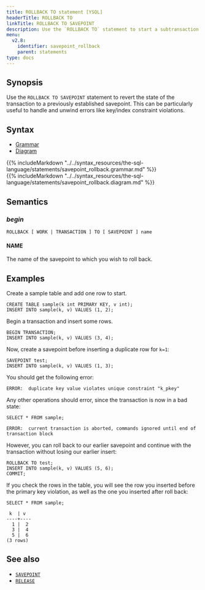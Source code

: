 ```yaml
---
title: ROLLBACK TO statement [YSQL]
headerTitle: ROLLBACK TO
linkTitle: ROLLBACK TO SAVEPOINT
description: Use the `ROLLBACK TO` statement to start a subtransaction within the current transaction.
menu:
  v2.8:
    identifier: savepoint_rollback
    parent: statements
type: docs
---
```


## Synopsis

Use the `ROLLBACK TO SAVEPOINT` statement to revert the state of the transaction to a previously established savepoint. This can be particularly useful to handle and unwind errors like key/index constraint violations.

## Syntax

<ul class="nav nav-tabs nav-tabs-yb">
  <li >
    <a href="#grammar" class="nav-link active" id="grammar-tab" data-toggle="tab" role="tab" aria-controls="grammar" aria-selected="true">
      <i class="fa-solid fa-file-lines" aria-hidden="true"></i>
      Grammar
    </a>
  </li>
  <li>
    <a href="#diagram" class="nav-link" id="diagram-tab" data-toggle="tab" role="tab" aria-controls="diagram" aria-selected="false">
      <i class="fa-solid fa-diagram-project" aria-hidden="true"></i>
      Diagram
    </a>
  </li>
</ul>

<div class="tab-content">
  <div id="grammar" class="tab-pane fade show active" role="tabpanel" aria-labelledby="grammar-tab">
  {{% includeMarkdown "../../syntax_resources/the-sql-language/statements/savepoint_rollback.grammar.md" %}}
  </div>
  <div id="diagram" class="tab-pane fade" role="tabpanel" aria-labelledby="diagram-tab">
  {{% includeMarkdown "../../syntax_resources/the-sql-language/statements/savepoint_rollback.diagram.md" %}}
  </div>
</div>

## Semantics

### *begin*

```plpgsql
ROLLBACK [ WORK | TRANSACTION ] TO [ SAVEPOINT ] name
```

#### NAME

The name of the savepoint to which you wish to roll back.

## Examples

Create a sample table and add one row to start.

```plpgsql
CREATE TABLE sample(k int PRIMARY KEY, v int);
INSERT INTO sample(k, v) VALUES (1, 2);
```

Begin a transaction and insert some rows.

```plpgsql
BEGIN TRANSACTION;
INSERT INTO sample(k, v) VALUES (3, 4);
```

Now, create a savepoint before inserting a duplicate row for `k=1`:

```plpgsql
SAVEPOINT test;
INSERT INTO sample(k, v) VALUES (1, 3);
```

You should get the following error:

```output
ERROR:  duplicate key value violates unique constraint "k_pkey"
```

Any other operations should error, since the transaction is now in a bad state:

```plpgsql
SELECT * FROM sample;
```

```output
ERROR:  current transaction is aborted, commands ignored until end of transaction block
```

However, you can roll back to our earlier savepoint and continue with the transaction without losing our earlier insert:

```plpgsql
ROLLBACK TO test;
INSERT INTO sample(k, v) VALUES (5, 6);
COMMIT;
```

If you check the rows in the table, you will see the row you inserted before the primary key violation, as well as the one you inserted after roll back:

```plpgsql
SELECT * FROM sample;
```

```output
 k  | v
----+----
  1 |  2
  3 |  4
  5 |  6
(3 rows)
```

## See also

- [`SAVEPOINT`](../savepoint_create)
- [`RELEASE`](../savepoint_release)
